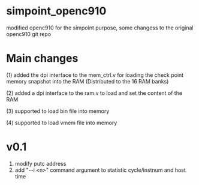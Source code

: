 # simpoint_openc910
modified openc910 for the simpoint purpose, some changess to the original openc910 git repo

# Main changes
(1) added the dpi interface to the mem_ctrl.v for loading the check point memory snapshot into the RAM (Distributed to the 16 RAM banks)

(2) added a dpi interface to the ram.v to load and set the content of the RAM

(3) supported to load bin file into memory

(4) supported to load vmem file into memory

# v0.1
1. modify putc address
2. add "--i \<n\>" command argument to statistic cycle/instnum and host time
